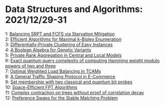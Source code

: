 # Data Structures and Algorithms: 2021/12/29-31  
1: [Balancing SRPT and FCFS via Starvation Mitigation](https://doi.org/10.48550/arXiv.2112.14403)  
2: [Efficient Algorithms for Maximal k-Biplex Enumeration](https://doi.org/10.48550/arXiv.2112.14414)  
3: [Differentially-Private Clustering of Easy Instances](https://doi.org/10.48550/arXiv.2112.14445)  
4: [A Boolean Algebra for Genetic Variants](https://doi.org/10.48550/arXiv.2112.14494)  
5: [Private Rank Aggregation in Central and Local Models](https://doi.org/10.48550/arXiv.2112.14652)  
6: [Exact quantum query complexity of computing Hamming weight modulo powers  of two and three](https://doi.org/10.48550/arXiv.2112.14682)  
7: [Optimal Weighted Load Balancing in TCAMs](https://doi.org/10.48550/arXiv.2112.14732)  
8: [A General Traffic Shaping Protocol in E-Commerce](https://doi.org/10.48550/arXiv.2112.14941)  
9: [Set membership with two classical and quantum bit probes](https://doi.org/10.48550/arXiv.2112.14954)  
10: [Space-Efficient FPT Algorithms](https://doi.org/10.48550/arXiv.2112.15233)  
11: [Complex contraction on trees without proof of correlation decay](https://doi.org/10.48550/arXiv.2112.15347)  
12: [Preference Swaps for the Stable Matching Problem](https://doi.org/10.48550/arXiv.2112.15361)  